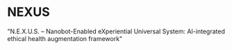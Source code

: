 # NEXUS
"N.E.X.U.S. – Nanobot-Enabled eXperiential Universal System: AI-integrated ethical health augmentation framework"
